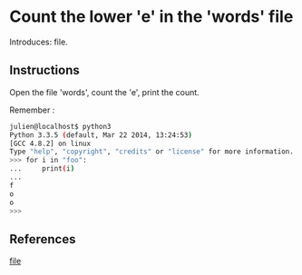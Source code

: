 # Count the lower 'e' in the 'words' file

Introduces: file.

## Instructions

Open the file 'words', count the 'e', print the count.

Remember :

```bash
julien@localhost$ python3
Python 3.3.5 (default, Mar 22 2014, 13:24:53)
[GCC 4.8.2] on linux
Type "help", "copyright", "credits" or "license" for more information.
>>> for i in "foo":
...     print(i)
...
f
o
o
>>>
```
## References
[file](https://docs.python.org/3.3/tutorial/inputoutput.html#reading-and-writing-files)

